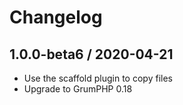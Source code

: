 # Changelog

## 1.0.0-beta6 / 2020-04-21

* Use the scaffold plugin to copy files
* Upgrade to GrumPHP 0.18
